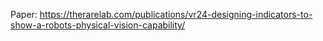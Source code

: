 Paper: https://therarelab.com/publications/vr24-designing-indicators-to-show-a-robots-physical-vision-capability/
